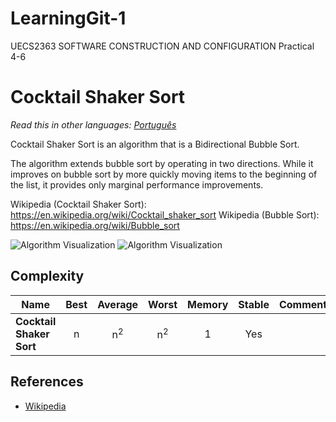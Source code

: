 # LearningGit-1
UECS2363 SOFTWARE CONSTRUCTION AND CONFIGURATION Practical 4-6

# Cocktail Shaker Sort

_Read this in other languages:_
[_Português_](README.pt-BR.md)

Cocktail Shaker Sort is an algorithm that is a Bidirectional Bubble Sort.

The algorithm extends bubble sort by operating in two directions.
While it improves on bubble sort by more quickly moving items to the beginning of the list, it provides only marginal performance improvements.
 
Wikipedia (Cocktail Shaker Sort): https://en.wikipedia.org/wiki/Cocktail_shaker_sort
Wikipedia (Bubble Sort): https://en.wikipedia.org/wiki/Bubble_sort

![Algorithm Visualization](https://upload.wikimedia.org/wikipedia/commons/e/ef/Sorting_shaker_sort_anim.gif)
![Algorithm Visualization](https://c.tenor.com/5YsBNL0VX6EAAAAd/sort-graph.gif)

## Complexity

| Name                           | Best            | Average             | Worst               | Memory    | Stable    | Comments  |
| ------------------------------ | :-------------: | :-----------------: | :-----------------: | :-------: | :-------: | :-------- |
| **Cocktail Shaker Sort**       | n               | n<sup>2</sup>       | n<sup>2</sup>       | 1         | Yes       |           |

## References

- [Wikipedia](https://en.wikipedia.org/wiki/Cocktail_shaker_sort)
